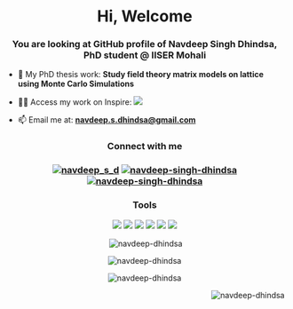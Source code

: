 <h1 align="center">Hi, Welcome</h1>
<h3 align="center">You are looking at GitHub profile of Navdeep Singh Dhindsa, PhD student @ IISER Mohali</h3>

- 🔭 My PhD thesis work: **Study field theory matrix models on lattice using Monte Carlo Simulations**

- 🧑‍💼 Access my work on Inspire: <a href="https://inspirehep.net/authors/1834593" ><img src="https://img.shields.io/badge/iNSPIRE-Navdeep Singh Dhindsa-blueviolet"   /></a>

- 📫 Email me at: **navdeep.s.dhindsa@gmail.com**

<h3 align="center">Connect with me</h3>

<h3 align="center"> <a href="https://twitter.com/navdeep_s_d" target="blank"><img src="https://img.shields.io/badge/Twitter-Follow-9cf" alt="navdeep_s_d" /></a>  <a href="https://www.linkedin.com/in/navdeep-singh-dhindsa" target="blank"><img src="https://img.shields.io/badge/LinkedIn-Connect-blue" alt="navdeep-singh-dhindsa"  /></a>  <a href="https://www.researchgate.net/profile/Navdeep-Dhindsa" target="blank"><img src="https://img.shields.io/badge/ResearchGate-Follow-success" alt="navdeep-singh-dhindsa"  /></a>  </h3>

<h3 align="center">Tools</h3>
<p align="center"><a><img src="https://img.shields.io/badge/BASH-lightgray"/></a> <a><img src="https://img.shields.io/badge/C/C++-critical"/></a>  <a><img src="https://img.shields.io/badge/Python-yellow"/></a> <a><img src="https://img.shields.io/badge/LaTex-blue"/></a> <a><img src="https://img.shields.io/badge/Gnuplot-green"/></a> <a><img src="https://img.shields.io/badge/MPI-orange"/></a></p>


<p align="center">&nbsp;<img align="center" src="https://github-readme-stats.vercel.app/api?username=navdeep-dhindsa&show_icons=true&theme=dark&title_color=26ebeb&text_color=26ebeb&bg_color=3e0f0f&hide_border=true&locale=en" alt="navdeep-dhindsa" /></p>


<p align="center"><img align="center" src="https://github-readme-streak-stats.herokuapp.com/?user=navdeep-dhindsa&theme=dark" alt="navdeep-dhindsa" /></p>

<p align="center"><img align="center" src="https://github-readme-stats.vercel.app/api/top-langs?username=navdeep-dhindsa&show_icons=true&theme=dark&title_color=26ebeb&text_color=26ebeb&bg_color=3e0f0f&hide_border=true&locale=en&layout=compact" alt="navdeep-dhindsa" /></p>




<p align="right"> <img src="https://komarev.com/ghpvc/?username=navdeep-dhindsa&label=Eyes&color=c01c28&style=plastic" alt="navdeep-dhindsa" /> </p>
